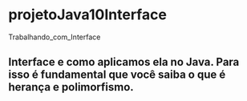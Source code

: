 # projetoJava10Interface
Trabalhando_com_Interface
##  Interface e como aplicamos ela no Java. Para isso é fundamental que você saiba o que é herança e polimorfismo.
